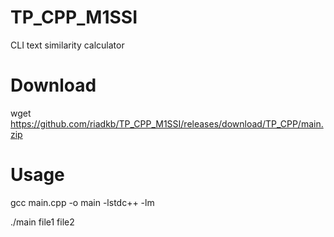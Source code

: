 # TP_CPP_M1SSI
CLI text similarity calculator

# Download
wget https://github.com/riadkb/TP_CPP_M1SSI/releases/download/TP_CPP/main.zip

# Usage
gcc main.cpp -o main -lstdc++ -lm

./main file1 file2

